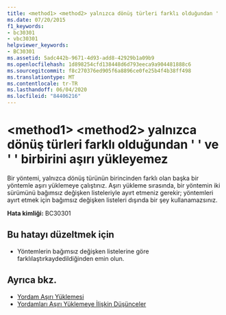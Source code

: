 ```yaml
---
title: <method1> <method2> yalnızca dönüş türleri farklı olduğundan ' ' ve ' ' birbirini aşırı yükleyemez
ms.date: 07/20/2015
f1_keywords:
- bc30301
- vbc30301
helpviewer_keywords:
- BC30301
ms.assetid: 5adc442b-9671-4d93-add8-42929b1a09b9
ms.openlocfilehash: 1d898254cfd138448d6d793eeca9a904481888c6
ms.sourcegitcommit: f8c270376ed905f6a8896ce0fe25b4f4b38ff498
ms.translationtype: MT
ms.contentlocale: tr-TR
ms.lasthandoff: 06/04/2020
ms.locfileid: "84406216"
---
```

# <a name="method1-and-method2-cannot-overload-each-other-because-they-differ-only-by-return-types"></a>\<method1> \<method2> yalnızca dönüş türleri farklı olduğundan ' ' ve ' ' birbirini aşırı yükleyemez
Bir yöntemi, yalnızca dönüş türünün birincinden farklı olan başka bir yöntemle aşırı yüklemeye çalıştınız. Aşırı yükleme sırasında, bir yöntemin iki sürümünü bağımsız değişken listeleriyle ayırt etmeniz gerekir; yöntemleri ayırt etmek için bağımsız değişken listeleri dışında bir şey kullanamazsınız.  
  
 **Hata kimliği:** BC30301  
  
## <a name="to-correct-this-error"></a>Bu hatayı düzeltmek için  
  
- Yöntemlerin bağımsız değişken listelerine göre farklılaştırkaydedildiğinden emin olun.  
  
## <a name="see-also"></a>Ayrıca bkz.

- [Yordam Aşırı Yüklemesi](../programming-guide/language-features/procedures/procedure-overloading.md)
- [Yordamları Aşırı Yüklemeye İlişkin Düşünceler](../programming-guide/language-features/procedures/considerations-in-overloading-procedures.md)
